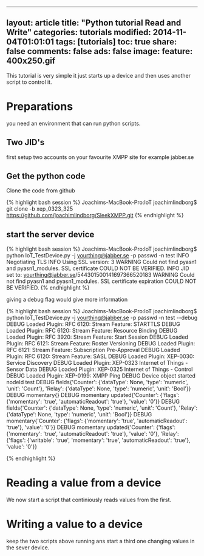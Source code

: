 ---
layout: article
title:  "Python tutorial Read and Write"
categories: tutorials
modified: 2014-11-04T01:01:01
tags: [tutorials]
toc: true
share: false
comments: false
ads: false
image:
	feature: 400x250.gif
--


This tutorial is very simple it just starts up a device and then uses another script to control it.
# Preparations
you need an environment that can run python scripts. 

## Two JID's
first setup two accounts on your favourite XMPP site for example jabber.se

## Get the python code

Clone the code from github

{% highlight bash session %}
Joachims-MacBook-Pro:IoT joachimlindborg$ git clone -b xep_0323_325 https://github.com/joachimlindborg/SleekXMPP.git 
{% endhighlight %}


## start the server device

{% highlight bash session %}
Joachims-MacBook-Pro:IoT joachimlindborg$ python IoT_TestDevice.py -j yourthing@jabber.se -p passwd -n test 
INFO     Negotiating TLS
INFO     Using SSL version: 3
WARNING  Could not find pyasn1 and pyasn1_modules. SSL certificate COULD NOT BE VERIFIED.
INFO     JID set to: yourthing@jabber.se/544301500141697366520183
WARNING  Could not find pyasn1 and pyasn1_modules. SSL certificate expiration COULD NOT BE VERIFIED.
{% endhighlight %}

giving a debug flag would give more information

{% highlight bash session %}
Joachims-MacBook-Pro:IoT joachimlindborg$ python IoT_TestDevice.py -j yourthing@jabber.se -p passwd -n test --debug
DEBUG    Loaded Plugin: RFC 6120: Stream Feature: STARTTLS
DEBUG    Loaded Plugin: RFC 6120: Stream Feature: Resource Binding
DEBUG    Loaded Plugin: RFC 3920: Stream Feature: Start Session
DEBUG    Loaded Plugin: RFC 6121: Stream Feature: Roster Versioning
DEBUG    Loaded Plugin: RFC 6121: Stream Feature: Subscription Pre-Approval
DEBUG    Loaded Plugin: RFC 6120: Stream Feature: SASL
DEBUG    Loaded Plugin: XEP-0030: Service Discovery
DEBUG    Loaded Plugin: XEP-0323 Internet of Things - Sensor Data
DEBUG    Loaded Plugin: XEP-0325 Internet of Things - Control
DEBUG    Loaded Plugin: XEP-0199: XMPP Ping
DEBUG    Device object started nodeId test
DEBUG    fields{'Counter': {'dataType': None, 'type': 'numeric', 'unit': 'Count'}, 'Relay': {'dataType': None, 'type': 'numeric', 'unit': 'Bool'}}
DEBUG    momentary{}
DEBUG    momentary updated{'Counter': {'flags': {'momentary': 'true', 'automaticReadout': 'true'}, 'value': '0'}}
DEBUG    fields{'Counter': {'dataType': None, 'type': 'numeric', 'unit': 'Count'}, 'Relay': {'dataType': None, 'type': 'numeric', 'unit': 'Bool'}}
DEBUG    momentary{'Counter': {'flags': {'momentary': 'true', 'automaticReadout': 'true'}, 'value': '0'}}
DEBUG    momentary updated{'Counter': {'flags': {'momentary': 'true', 'automaticReadout': 'true'}, 'value': '0'}, 'Relay': {'flags': {'writable': 'true', 'momentary': 'true', 'automaticReadout': 'true'}, 'value': '0'}}

{% endhighlight %}


# Reading a value from a device
We now start a script that continiously reads values from the first.

# Writing a value to a device
keep the two scripts above running ans start a third one changing values in the sever device. 
